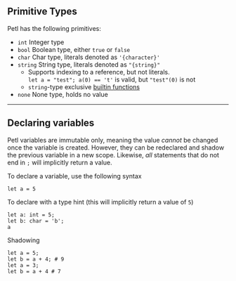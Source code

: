 ## Primitive Types

Petl has the following primitives:
- ```int``` Integer type
- ```bool``` Boolean type, either ```true``` or ```false```
- ```char``` Char type, literals denoted as ```'{character}'```
- ```string``` String type, literals denoted as ```"{string}"```
  * Supports indexing to a reference, but not literals.
  <br>```let a = "test"; a(0) == 't'``` is valid, but ```"test"(0)``` is not
  * ```string```-type exclusive [builtin functions](../builtin/string.md)
- ```none``` None type, holds no value

---

## Declaring variables

Petl variables are immutable only, meaning the value _cannot_ be changed once the 
variable is created. However, they can be redeclared and shadow the previous 
variable in a new scope. Likewise, _all_ statements that do not end in ```;``` 
will implicitly return a value. 

To declare a variable, use the following syntax
```
let a = 5
```

To declare with a type hint (this will implicitly return a value of ```5```)
```
let a: int = 5;
let b: char = 'b';
a
```

Shadowing
```
let a = 5;
let b = a + 4; # 9
let a = 3;
let b = a + 4 # 7
```

